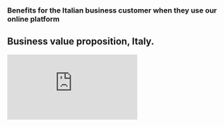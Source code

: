    
### Benefits for the Italian business customer when they use our online platform   

## Business value proposition, Italy.
![](https://gitlab.labranet.jamk.fi/service-design/supercalifragilisticexpialidocious/-/blob/master/Kuvat/Canva12.12Lopullinen.pdf)
